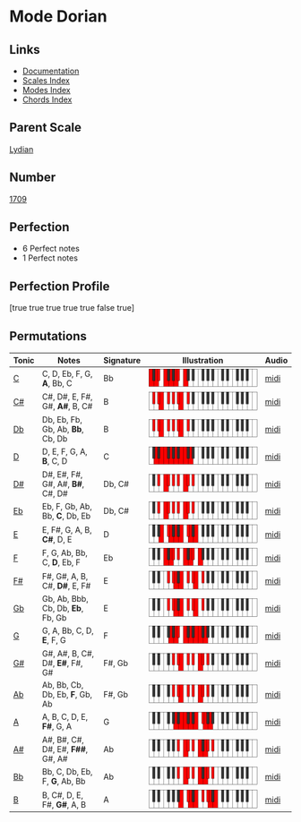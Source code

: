 # Mode Dorian

## Links

- [Documentation](index.md)
- [Scales Index](Scales.md)
- [Modes Index](Modes.md)
- [Chords Index](Chords.md)

## Parent Scale

[Lydian](ScaleLydian.md)

## Number

[1709](https://ianring.com/musictheory/scales/1709)

## Perfection

- 6 Perfect notes
- 1 Perfect notes

## Perfection Profile

[true true true true true false true]

## Permutations

| Tonic | Notes | Signature | Illustration | Audio |
|-------|-------|-----------|--------------|-------|
| [C](ModeCNaturalDorian.md) | C, D, Eb, F, G, **A**, Bb, C | Bb | ![CNaturalDorian](ModeCNaturalDorian.png) | [midi](https://github.com/edipermadi/music/blob/main/docs/ModeCNaturalDorian.mid?raw=true) |
| [C#](ModeCSharpDorian.md) | C#, D#, E, F#, G#, **A#**, B, C# | B | ![CSharpDorian](ModeCSharpDorian.png) | [midi](https://github.com/edipermadi/music/blob/main/docs/ModeCSharpDorian.mid?raw=true) |
| [Db](ModeDFlatDorian.md) | Db, Eb, Fb, Gb, Ab, **Bb**, Cb, Db | B | ![DFlatDorian](ModeDFlatDorian.png) | [midi](https://github.com/edipermadi/music/blob/main/docs/ModeDFlatDorian.mid?raw=true) |
| [D](ModeDNaturalDorian.md) | D, E, F, G, A, **B**, C, D | C | ![DNaturalDorian](ModeDNaturalDorian.png) | [midi](https://github.com/edipermadi/music/blob/main/docs/ModeDNaturalDorian.mid?raw=true) |
| [D#](ModeDSharpDorian.md) | D#, E#, F#, G#, A#, **B#**, C#, D# | Db, C# | ![DSharpDorian](ModeDSharpDorian.png) | [midi](https://github.com/edipermadi/music/blob/main/docs/ModeDSharpDorian.mid?raw=true) |
| [Eb](ModeEFlatDorian.md) | Eb, F, Gb, Ab, Bb, **C**, Db, Eb | Db, C# | ![EFlatDorian](ModeEFlatDorian.png) | [midi](https://github.com/edipermadi/music/blob/main/docs/ModeEFlatDorian.mid?raw=true) |
| [E](ModeENaturalDorian.md) | E, F#, G, A, B, **C#**, D, E | D | ![ENaturalDorian](ModeENaturalDorian.png) | [midi](https://github.com/edipermadi/music/blob/main/docs/ModeENaturalDorian.mid?raw=true) |
| [F](ModeFNaturalDorian.md) | F, G, Ab, Bb, C, **D**, Eb, F | Eb | ![FNaturalDorian](ModeFNaturalDorian.png) | [midi](https://github.com/edipermadi/music/blob/main/docs/ModeFNaturalDorian.mid?raw=true) |
| [F#](ModeFSharpDorian.md) | F#, G#, A, B, C#, **D#**, E, F# | E | ![FSharpDorian](ModeFSharpDorian.png) | [midi](https://github.com/edipermadi/music/blob/main/docs/ModeFSharpDorian.mid?raw=true) |
| [Gb](ModeGFlatDorian.md) | Gb, Ab, Bbb, Cb, Db, **Eb**, Fb, Gb | E | ![GFlatDorian](ModeGFlatDorian.png) | [midi](https://github.com/edipermadi/music/blob/main/docs/ModeGFlatDorian.mid?raw=true) |
| [G](ModeGNaturalDorian.md) | G, A, Bb, C, D, **E**, F, G | F | ![GNaturalDorian](ModeGNaturalDorian.png) | [midi](https://github.com/edipermadi/music/blob/main/docs/ModeGNaturalDorian.mid?raw=true) |
| [G#](ModeGSharpDorian.md) | G#, A#, B, C#, D#, **E#**, F#, G# | F#, Gb | ![GSharpDorian](ModeGSharpDorian.png) | [midi](https://github.com/edipermadi/music/blob/main/docs/ModeGSharpDorian.mid?raw=true) |
| [Ab](ModeAFlatDorian.md) | Ab, Bb, Cb, Db, Eb, **F**, Gb, Ab | F#, Gb | ![AFlatDorian](ModeAFlatDorian.png) | [midi](https://github.com/edipermadi/music/blob/main/docs/ModeAFlatDorian.mid?raw=true) |
| [A](ModeANaturalDorian.md) | A, B, C, D, E, **F#**, G, A | G | ![ANaturalDorian](ModeANaturalDorian.png) | [midi](https://github.com/edipermadi/music/blob/main/docs/ModeANaturalDorian.mid?raw=true) |
| [A#](ModeASharpDorian.md) | A#, B#, C#, D#, E#, **F##**, G#, A# | Ab | ![ASharpDorian](ModeASharpDorian.png) | [midi](https://github.com/edipermadi/music/blob/main/docs/ModeASharpDorian.mid?raw=true) |
| [Bb](ModeBFlatDorian.md) | Bb, C, Db, Eb, F, **G**, Ab, Bb | Ab | ![BFlatDorian](ModeBFlatDorian.png) | [midi](https://github.com/edipermadi/music/blob/main/docs/ModeBFlatDorian.mid?raw=true) |
| [B](ModeBNaturalDorian.md) | B, C#, D, E, F#, **G#**, A, B | A | ![BNaturalDorian](ModeBNaturalDorian.png) | [midi](https://github.com/edipermadi/music/blob/main/docs/ModeBNaturalDorian.mid?raw=true) |
